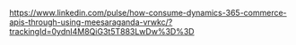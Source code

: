https://www.linkedin.com/pulse/how-consume-dynamics-365-commerce-apis-through-using-meesaraganda-vrwkc/?trackingId=0ydnI4M8QiG3t5T883LwDw%3D%3D
